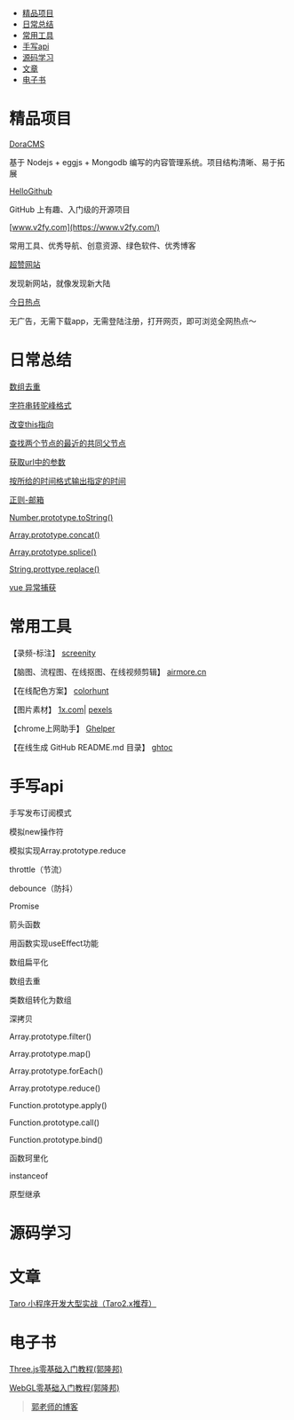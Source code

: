 * [精品项目](#精品项目)
* [日常总结](#日常总结)
* [常用工具](#常用工具)
* [手写api](#手写api)
* [源码学习](#源码学习)
* [文章](#文章)
* [电子书](#电子书)

# 精品项目

[DoraCMS](https://github.com/doramart/DoraCMS)

基于 Nodejs + eggjs + Mongodb 编写的内容管理系统。项目结构清晰、易于拓展

[HelloGithub](https://github.com/521xueweihan/HelloGitHub)

GitHub 上有趣、入门级的开源项目

[www.v2fy.com](https://www.v2fy.com/)

常用工具、优秀导航、创意资源、绿色软件、优秀博客

[超赞网站](https://github.com/zhaoolee/SuperWeb)

发现新网站，就像发现新大陆

[今日热点](https://tophub.today/)

无广告，无需下载app，无需登陆注册，打开网页，即可浏览全网热点～

# 日常总结

[数组去重](docs/Code/README.md#数组去重)

[字符串转驼峰格式](docs/Code/README.md#字符串转驼峰格式)

[改变this指向](docs/Code/README.md#改变this指向)

[查找两个节点的最近的共同父节点](docs/Code/README.md#查找两个节点的最近的共同父节点)

[获取url中的参数](docs/Code/README.md#获取url中的参数)

[按所给的时间格式输出指定的时间](docs/Code/README.md#按所给的时间格式输出指定的时间)

[正则-邮箱](docs/RegEx/README.md#isAvailableEmail)

[Number.prototype.toString()](docs/Code/number_tostring.md)

[Array.prototype.concat()](docs/Code/array_concat.md)

[Array.prototype.splice()](docs/Code/array_splice.md)

[String.prottype.replace()](docs/Code/string_replace.md)

[vue 异常捕获](docs/Vue/errorHander.md)

# 常用工具

【录频-标注】
[screenity](https://github.com/alyssaxuu/screenity)

【脑图、流程图、在线抠图、在线视频剪辑】
[airmore.cn](https://airmore.cn)

【在线配色方案】
[colorhunt](https://colorhunt.co/)

【图片素材】
[1x.com](https://1x.com/photos)|
[pexels](www.pexels.com)

【chrome上网助手】
[Ghelper](http://googlehelper.net/)

【在线生成 GitHub README.md 目录】
[ghtoc](https://sleepeatcode.com/ghtoc)


# 手写api

手写发布订阅模式

模拟new操作符

模拟实现Array.prototype.reduce

throttle（节流）

debounce（防抖）

Promise

箭头函数

用函数实现useEffect功能

数组扁平化

数组去重

类数组转化为数组

深拷贝

Array.prototype.filter()

Array.prototype.map()

Array.prototype.forEach()

Array.prototype.reduce()

Function.prototype.apply()

Function.prototype.call()

Function.prototype.bind()

函数珂里化

instanceof

原型继承

# 源码学习

# 文章

[Taro 小程序开发大型实战（Taro2.x推荐）](https://mp.weixin.qq.com/s/psaWuq6MzwJwXdkhoga0Ag)

# 电子书

[Three.js零基础入门教程(郭隆邦)](http://www.yanhuangxueyuan.com/Three.js/)

[WebGL零基础入门教程(郭隆邦)](http://www.yanhuangxueyuan.com/WebGL/)

> [郭老师的博客](http://www.yanhuangxueyuan.com/)

